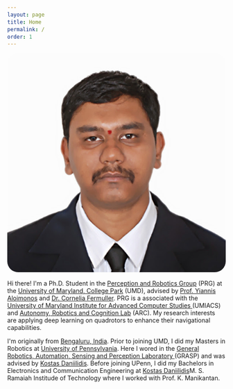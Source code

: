 ```yaml
---
layout: page
title: Home
permalink: /
order: 1
---
```


<div>
<img class="col one right" style="border-radius: 25px" src="/assets/img/headshot.jpg">
<p>
Hi there! I'm a Ph.D. Student in the <a href="zz">Perception and Robotics Group</a> (PRG) at the <a href="https://www.umd.edu/">University of Maryland, College Park</a> (UMD), advised by <a href="http://www.cfar.umd.edu/~yiannis/">Prof. Yiannis Aloimonos</a> and <a href="http://www.cfar.umd.edu/~fer/">Dr. Cornelia Fermuller</a>. PRG is a associated with the <a href="http://www.umiacs.umd.edu">University of Maryland Institute for Advanced Computer Studies
</a> (UMIACS) and <a href="http://arclab.isr.umd.edu/">Autonomy, Robotics and Cognition Lab</a> (ARC). My research interests are applying deep learning on quadrotors to enhance their navigational capabilities.
<p>
</p>
I'm originally from <a href="/https://goo.gl/ckweVQ">Bengaluru, India</a>. Prior to joining UMD, I did my Masters in Robotics at  <a href="https://www.upenn.edu/">University of Pennsylvania</a>. Here I wored in the  <a href="https://www.grasp.upenn.edu/">General Robotics, Automation, Sensing and Perception Laboratory </a> (GRASP) and was advised by <a href="http://www.cis.upenn.edu/~kostas/">Kostas Daniilidis</a>. Before joining UPenn, I did my Bachelors in Electronics and Communication Engineering at <a href="hhttp://www.msrit.edu/">Kostas Daniilidis</a>M. S. Ramaiah Institude of Technology where I worked with Prof. K. Manikantan.
</p>
</div>

